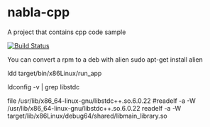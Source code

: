 # nabla-cpp
A project that contains cpp code sample

[![Build Status](http://home.nabla.mobi:8380/jenkins/job/nabla-cpp-interview-microsoft-cmake/badge/icon)](http://home.nabla.mobi:8380/jenkins/job/nabla-cpp-interview-microsoft-cmake/)

You can convert a rpm to a deb with alien
sudo apt-get install alien

ldd target/bin/x86Linux/run_app

ldconfig -v | grep libstdc

file /usr/lib/x86_64-linux-gnu/libstdc++.so.6.0.22
#readelf -a -W /usr/lib/x86_64-linux-gnu/libstdc++.so.6.0.22
readelf -a -W target/lib/x86Linux/debug64/shared/libmain_library.so
